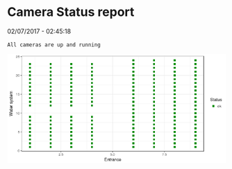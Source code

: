 Camera Status report
================
02/07/2017 - 02:45:18

    All cameras are up and running

![](camreport_files/figure-markdown_github/unnamed-chunk-2-1.png)
